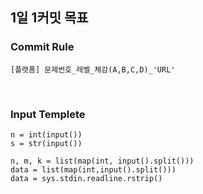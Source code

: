 ## 1일 1커밋 목표

### Commit Rule
```
[플랫폼] 문제번호_레벨_체감(A,B,C,D)_'URL'
```
<br/>

### Input Templete
```
n = int(input())
s = str(input())  

n, m, k = list(map(int, input().split()))
data = list(map(int,input().split()))
data = sys.stdin.readline.rstrip()
```
